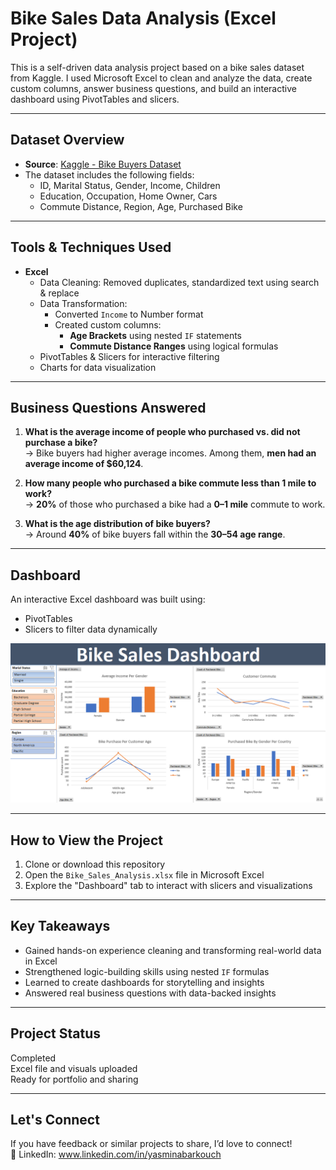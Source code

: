 # Bike Sales Data Analysis (Excel Project)

This is a self-driven data analysis project based on a bike sales dataset from Kaggle. I used Microsoft Excel to clean and analyze the data, create custom columns, answer business questions, and build an interactive dashboard using PivotTables and slicers.

---

##  Dataset Overview

- **Source**: [Kaggle - Bike Buyers Dataset]((https://www.kaggle.com/datasets/heeraldedhia/bike-buyers?resource=download)) 
- The dataset includes the following fields:
  - ID, Marital Status, Gender, Income, Children
  - Education, Occupation, Home Owner, Cars
  - Commute Distance, Region, Age, Purchased Bike

---

##  Tools & Techniques Used

- **Excel**
  - Data Cleaning: Removed duplicates, standardized text using search & replace
  - Data Transformation:
    - Converted `Income` to Number format
    - Created custom columns:
      - **Age Brackets** using nested `IF` statements
      - **Commute Distance Ranges** using logical formulas
  - PivotTables & Slicers for interactive filtering
  - Charts for data visualization

---

##  Business Questions Answered

1. **What is the average income of people who purchased vs. did not purchase a bike?**  
   → Bike buyers had higher average incomes. Among them, **men had an average income of $60,124**.

2. **How many people who purchased a bike commute less than 1 mile to work?**  
   → **20%** of those who purchased a bike had a **0–1 mile** commute to work.

3. **What is the age distribution of bike buyers?**  
   → Around **40%** of bike buyers fall within the **30–54 age range**.

---

##  Dashboard

An interactive Excel dashboard was built using:
- PivotTables
- Slicers to filter data dynamically

![Dashboard Screenshot](Bike_Sales-Dashboard.png)  


---

##  How to View the Project

1. Clone or download this repository
2. Open the `Bike_Sales_Analysis.xlsx` file in Microsoft Excel
3. Explore the "Dashboard" tab to interact with slicers and visualizations

---

##  Key Takeaways

- Gained hands-on experience cleaning and transforming real-world data in Excel
- Strengthened logic-building skills using nested `IF` formulas
- Learned to create dashboards for storytelling and insights
- Answered real business questions with data-backed insights

---

##  Project Status

 Completed  
 Excel file and visuals uploaded  
 Ready for portfolio and sharing

---

##  Let's Connect

If you have feedback or similar projects to share, I’d love to connect!  
📧 LinkedIn: www.linkedin.com/in/yasminabarkouch

